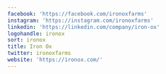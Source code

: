 ```yaml
---
facebook: 'https://facebook.com/ironoxfarms'
instagram: 'https://instagram.com/ironoxfarms'
linkedin: 'https://linkedin.com/company/iron-ox'
logohandle: ironox
sort: ironox
title: Iron Ox
twitter: ironoxfarms
website: 'https://ironox.com/'
---
```

